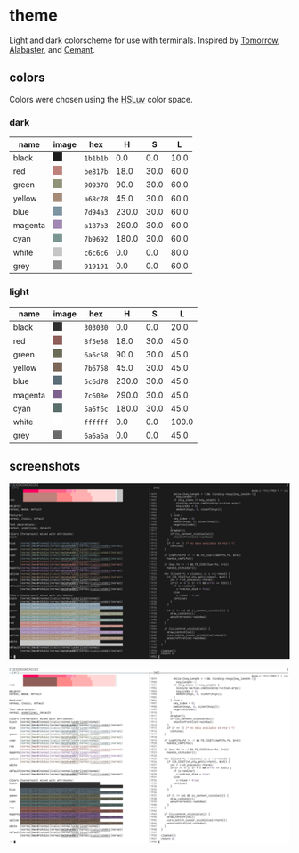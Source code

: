 # theme

Light and dark colorscheme for use with terminals. Inspired by [Tomorrow](https://github.com/chriskempson/tomorrow-theme), [Alabaster](https://github.com/tonsky/sublime-scheme-alabaster), and [Cemant](https://github.com/blobject/cemant).

## colors

Colors were chosen using the [HSLuv](https://www.hsluv.org/) color space.

### dark

| name    | image                    | hex      | H     | S    | L     |
|---------|--------------------------|----------|-------|------|-------|
| black   | ![black](./pub/d0.png)   | `1b1b1b` |   0.0 |  0.0 |  10.0 |
| red     | ![red](./pub/d1.png)     | `be817b` |  18.0 | 30.0 |  60.0 |
| green   | ![green](./pub/d2.png)   | `909378` |  90.0 | 30.0 |  60.0 |
| yellow  | ![yellow](./pub/d3.png)  | `a68c78` |  45.0 | 30.0 |  60.0 |
| blue    | ![blue](./pub/d4.png)    | `7d94a3` | 230.0 | 30.0 |  60.0 |
| magenta | ![magenta](./pub/d5.png) | `a187b3` | 290.0 | 30.0 |  60.0 |
| cyan    | ![cyan](./pub/d6.png)    | `7b9692` | 180.0 | 30.0 |  60.0 |
| white   | ![white](./pub/d7.png)   | `c6c6c6` |   0.0 |  0.0 |  80.0 |
| grey    | ![grey](./pub/d8.png)    | `919191` |   0.0 |  0.0 |  60.0 |

### light

| name    | image                    | hex      | H     | S    | L     |
|---------|--------------------------|----------|-------|------|-------|
| black   | ![black](./pub/l0.png)   | `303030` |   0.0 |  0.0 |  20.0 |
| red     | ![red](./pub/l1.png)     | `8f5e58` |  18.0 | 30.0 |  45.0 |
| green   | ![green](./pub/l2.png)   | `6a6c58` |  90.0 | 30.0 |  45.0 |
| yellow  | ![yellow](./pub/l3.png)  | `7b6758` |  45.0 | 30.0 |  45.0 |
| blue    | ![blue](./pub/l4.png)    | `5c6d78` | 230.0 | 30.0 |  45.0 |
| magenta | ![magenta](./pub/l5.png) | `7c608e` | 290.0 | 30.0 |  45.0 |
| cyan    | ![cyan](./pub/l6.png)    | `5a6f6c` | 180.0 | 30.0 |  45.0 |
| white   | ![white](./pub/l7.png)   | `ffffff` |   0.0 |  0.0 | 100.0 |
| grey    | ![grey](./pub/l8.png)    | `6a6a6a` |   0.0 |  0.0 |  45.0 |

## screenshots

![dark msgcat, kakoune](./pub/dark.png)

![light msgcat, kakoune](./pub/light.png)
